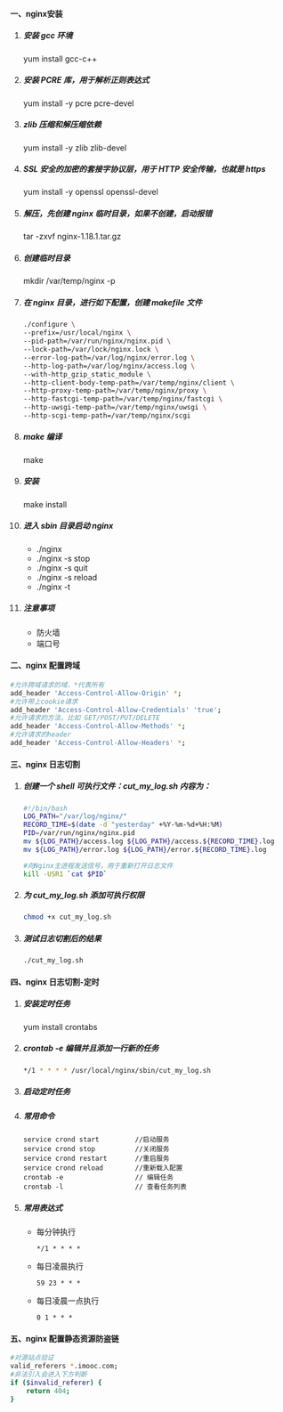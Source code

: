 #### 一、nginx安装

1. ##### 安装 gcc 环境

   yum install gcc-c++

2. ##### 安装 PCRE 库，用于解析正则表达式

   yum install -y pcre pcre-devel

3. ##### zlib 压缩和解压缩依赖

   yum install -y zlib zlib-devel

4. ##### SSL 安全的加密的套接字协议层，用于 HTTP 安全传输，也就是 https

   yum install -y openssl openssl-devel

5. ##### 解压，先创建 nginx 临时目录，如果不创建，启动报错

   tar -zxvf nginx-1.18.1.tar.gz

6. ##### 创建临时目录

   mkdir /var/temp/nginx -p

7. ##### 在 nginx 目录，进行如下配置，创建 makefile 文件

   ```bash
   ./configure \
   --prefix=/usr/local/nginx \
   --pid-path=/var/run/nginx/nginx.pid \
   --lock-path=/var/lock/nginx.lock \
   --error-log-path=/var/log/nginx/error.log \
   --http-log-path=/var/log/nginx/access.log \
   --with-http_gzip_static_module \
   --http-client-body-temp-path=/var/temp/nginx/client \
   --http-proxy-temp-path=/var/temp/nginx/proxy \
   --http-fastcgi-temp-path=/var/temp/nginx/fastcgi \
   --http-uwsgi-temp-path=/var/temp/nginx/uwsgi \
   --http-scgi-temp-path=/var/temp/nginx/scgi
   ```

   

8. ##### make 编译

   make

9. ##### 安装

   make install

10. ##### 进入 sbin 目录启动 nginx

    - ./nginx
    - ./nginx -s stop
    - ./nginx -s quit
    - ./nginx -s reload
    - ./nginx -t

11. ##### 注意事项

    - 防火墙
    - 端口号

####  二、nginx 配置跨域

```bash
#允许跨域请求的域，*代表所有
add_header 'Access-Control-Allow-Origin' *;
#允许带上cookie请求
add_header 'Access-Control-Allow-Credentials' 'true';
#允许请求的方法，比如 GET/POST/PUT/DELETE
add_header 'Access-Control-Allow-Methods' *;
#允许请求的header
add_header 'Access-Control-Allow-Headers' *;
```

#### 三、nginx 日志切割

1. ##### 创建一个 shell 可执行文件：cut_my_log.sh 内容为：

   ```bash
   #!/bin/bash
   LOG_PATH="/var/log/nginx/"
   RECORD_TIME=$(date -d "yesterday" +%Y-%m-%d+%H:%M)
   PID=/var/run/nginx/nginx.pid
   mv ${LOG_PATH}/access.log ${LOG_PATH}/access.${RECORD_TIME}.log
   mv ${LOG_PATH}/error.log ${LOG_PATH}/error.${RECORD_TIME}.log
   
   #向Nginx主进程发送信号，用于重新打开日志文件
   kill -USR1 `cat $PID`
   ```

2. ##### 为 cut_my_log.sh 添加可执行权限

   ```bash
   chmod +x cut_my_log.sh
   ```

3. ##### 测试日志切割后的结果

   ```bash
   ./cut_my_log.sh
   ```

#### 四、nginx 日志切割-定时

1. ##### 安装定时任务

   yum install crontabs

2. ##### crontab -e 编辑并且添加一行新的任务

   ```bash
   */1 * * * * /usr/local/nginx/sbin/cut_my_log.sh
   ```

3. ##### 启动定时任务

4. ##### 常用命令

   ```
   service crond start         //启动服务
   service crond stop          //关闭服务
   service crond restart       //重启服务
   service crond reload        //重新载入配置
   crontab -e                  // 编辑任务
   crontab -l                  // 查看任务列表
   ```

5. ##### 常用表达式

   - 每分钟执行

     ```
     */1 * * * *
     ```

   - 每日凌晨执行

     ```
     59 23 * * *
     ```

   - 每日凌晨一点执行

     ```
     0 1 * * *
     ```


#### 五、nginx 配置静态资源防盗链

```bash
#对源站点验证
valid_referers *.imooc.com; 
#非法引入会进入下方判断
if ($invalid_referer) {
    return 404;
} 
```

